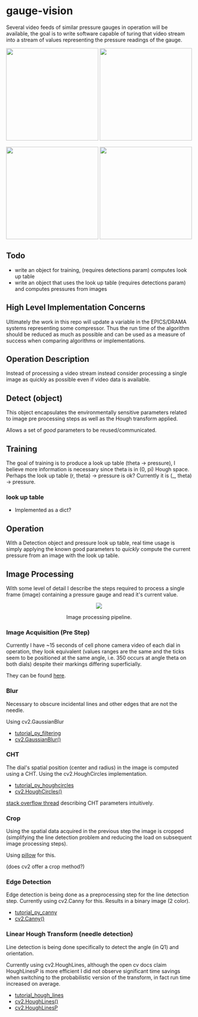 # gauge-vision

Several video feeds of similar pressure gauges in operation will be available, the goal is to write software capable of turing that video stream into a stream of values representing the pressure readings of the gauge. 

<p align="center">
<img src=https://imgur.com/qmYCjDS.png alt="" width="250"/>
<img src=https://imgur.com/k0YyhoU.png alt="" width="250"/>
</p>
<p align="center">
<img src=https://imgur.com/McrgEL7.png alt="" width="250"/>
<img src=https://imgur.com/Ijun0Cu.png alt="" width="250"/>
</p>

## Todo

- write an object for training, (requires detections param) computes look up table
- write an object that uses the look up table (requires detections param) and computes pressures from images

## High Level Implementation Concerns

Ultimately the work in this repo will update a variable in the EPICS/DRAMA systems representing some compressor. 
Thus the run time of the algorithm should be reduced as much as possible and can be used as a measure of success when comparing algorithms or implementations.

## Operation Description

Instead of processing a video stream instead consider processing a single image as quickly as possible even if video data is available.

## Detect (object)

This object encapsulates the environmentally sensitive parameters related to image pre processing steps as well as the Hough transform applied.

Allows a set of _good_ parameters to be reused/communicated. 

## Training

The goal of training is to produce a look up table (theta -> pressure), I believe more information is necessary since theta is in (0, pi) Hough space.
Perhaps the look up table (r, theta) -> pressure is ok?
Currently it is (\_, theta) -> pressure.

### look up table

- Implemented as a dict?

## Operation

With a Detection object and pressure look up table, real time usage is simply applying the known good parameters to *quickly* compute the current pressure from an image with the look up table.

## Image Processing

With some level of detail I describe the steps required to process a single frame (image) containing a pressure gauge and read it's current value.

<p align="center">
	<img src=https://imgur.com/JNz5G4I.png />
</p>
<p align = "center">Image processing pipeline.</p>

### Image Acquisition (Pre Step)

Currently I have ~15 seconds of cell phone camera video of each dial in operation, they look equivalent (values ranges are the same and the ticks seem to be positioned at the same angle, i.e. 350 occurs at angle theta on both dials) despite their markings differing superficially.

They can be found [here](https://imgur.com/a/AmQpacS).

### Blur

Necessary to obscure incidental lines and other edges that are not the needle.

Using cv2.GaussianBlur

- [tutorial\_py\_filtering](https://docs.opencv.org/4.x/d4/d13/tutorial_py_filtering.html)
- [cv2.GaussianBlur()](https://docs.opencv.org/4.x/d4/d86/group__imgproc__filter.html#gaabe8c836e97159a9193fb0b11ac52cf1)

### CHT

The dial's spatial position (center and radius) in the image is computed using a CHT.
Using the cv2.HoughCircles implementation.

- [tutorial\_py\_houghcircles](https://docs.opencv.org/4.x/da/d53/tutorial_py_houghcircles.html)
- [cv2.HoughCircles()](https://docs.opencv.org/4.x/dd/d1a/group__imgproc__feature.html#ga47849c3be0d0406ad3ca45db65a25d2d)

[stack overflow thread](https://dsp.stackexchange.com/questions/22648/in-opecv-function-hough-circles-how-does-parameter-1-and-2-affect-circle-detecti) describing CHT parameters intuitively.

### Crop

Using the spatial data acquired in the previous step the image is cropped (simplifying the line detection problem and reducing the load on subsequent image processing steps).

Using [pillow](https://pillow.readthedocs.io/en/stable/reference/Image.html?highlight=crop#PIL.Image.Image.crop) for this.

(does cv2 offer a crop method?)

### Edge Detection

Edge detection is being done as a preprocessing step for the line detection step.
Currently using cv2.Canny for this.
Results in a binary image (2 color).

- [tutorial\_py\_canny](https://docs.opencv.org/4.x/da/d22/tutorial_py_canny.html)
- [cv2.Canny()](https://docs.opencv.org/4.x/dd/d1a/group__imgproc__feature.html#ga04723e007ed888ddf11d9ba04e2232de)

### Linear Hough Transform (needle detection)

Line detection is being done specifically to detect the angle (in Q1) and  orientation.

Currently using cv2.HoughLines, although the open cv docs claim HoughLinesP is more efficient I did not observe significant time savings when switching to 
the probabilistic version of the transform, in fact run time increased on average.

- [tutorial\_hough\_lines](https://docs.opencv.org/3.4/d9/db0/tutorial_hough_lines.html)
- [cv2.HoughLines()](https://docs.opencv.org/3.4/dd/d1a/group__imgproc__feature.html#ga46b4e588934f6c8dfd509cc6e0e4545a)
- [cv2.HoughLinesP](https://docs.opencv.org/3.4/dd/d1a/group__imgproc__feature.html#ga8618180a5948286384e3b7ca02f6feeb)
